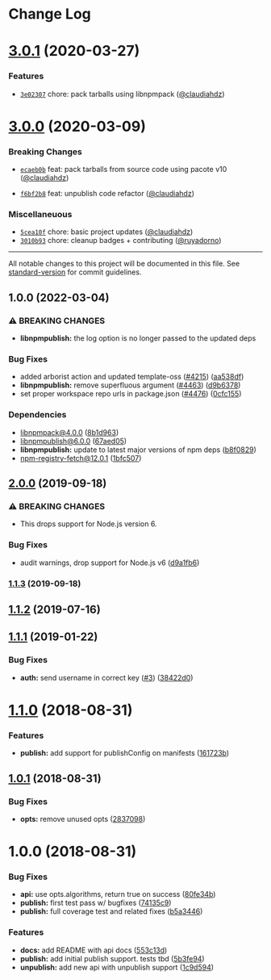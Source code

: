 # Change Log

<a name="3.0.1"></a>
# [3.0.1](https://github.com/npm/libnpmpublish/compare/v3.0.0...v3.0.1) (2020-03-27)

### Features

* [`3e02307`](https://github.com/npm/libnpmpublish/commit/3e02307) chore: pack tarballs using libnpmpack ([@claudiahdz](https://github.com/claudiahdz))

<a name="3.0.0"></a>
# [3.0.0](https://github.com/npm/libnpmpublish/compare/v2.0.0...v3.0.0) (2020-03-09)

### Breaking Changes

* [`ecaeb0b`](https://github.com/npm/libnpmpublish/commit/ecaeb0b) feat: pack tarballs from source code using pacote v10 ([@claudiahdz](https://github.com/claudiahdz))

* [`f6bf2b8`](https://github.com/npm/libnpmpublish/commit/f6bf2b8) feat: unpublish code refactor ([@claudiahdz](https://github.com/claudiahdz))

### Miscellaneuous

* [`5cea10f`](https://github.com/npm/libnpmpublish/commit/5cea10f) chore: basic project updates ([@claudiahdz](https://github.com/claudiahdz))
* [`3010b93`](https://github.com/npm/libnpmpublish/commit/3010b93) chore: cleanup badges + contributing ([@ruyadorno](https://github.com/ruyadorno))

---

All notable changes to this project will be documented in this file. See [standard-version](https://github.com/conventional-changelog/standard-version) for commit guidelines.

## 1.0.0 (2022-03-04)


### ⚠ BREAKING CHANGES

* **libnpmpublish:** the log option is no longer passed to the updated deps

### Bug Fixes

* added arborist action and updated template-oss ([#4215](https://www.github.com/forking-repos/cli/issues/4215)) ([aa538df](https://www.github.com/forking-repos/cli/commit/aa538df4c19f46d2e24e2635d1214176c662fcea))
* **libnpmpublish:** remove superfluous argument ([#4463](https://www.github.com/forking-repos/cli/issues/4463)) ([d9b6378](https://www.github.com/forking-repos/cli/commit/d9b63784dbef50c5b3a7bd62ba5df1aaa45133fc))
* set proper workspace repo urls in package.json ([#4476](https://www.github.com/forking-repos/cli/issues/4476)) ([0cfc155](https://www.github.com/forking-repos/cli/commit/0cfc155db5f11ce23419e440111d99a63bf39754))


### Dependencies

* libnpmpack@4.0.0 ([8b1d963](https://www.github.com/forking-repos/cli/commit/8b1d9636ad2374254263d154f2b4ca8ea6416f4c))
* libnpmpublish@6.0.0 ([67aed05](https://www.github.com/forking-repos/cli/commit/67aed05429163fc120e05e6fb15f8f3cd9c6ef22))
* **libnpmpublish:** update to latest major versions of npm deps ([b8f0829](https://www.github.com/forking-repos/cli/commit/b8f082950667d7f6aee46f13a958c465dd9d68f6))
* npm-registry-fetch@12.0.1 ([1bfc507](https://www.github.com/forking-repos/cli/commit/1bfc507f2a5afa02f04d4dea2fc6d151d4fef3ac))

## [2.0.0](https://github.com/npm/libnpmpublish/compare/v1.1.3...v2.0.0) (2019-09-18)


### ⚠ BREAKING CHANGES

* This drops support for Node.js version 6.

### Bug Fixes

* audit warnings, drop support for Node.js v6 ([d9a1fb6](https://github.com/npm/libnpmpublish/commit/d9a1fb6))

### [1.1.3](https://github.com/npm/libnpmpublish/compare/v1.1.2...v1.1.3) (2019-09-18)

<a name="1.1.2"></a>
## [1.1.2](https://github.com/npm/libnpmpublish/compare/v1.1.1...v1.1.2) (2019-07-16)



<a name="1.1.1"></a>
## [1.1.1](https://github.com/npm/libnpmpublish/compare/v1.1.0...v1.1.1) (2019-01-22)


### Bug Fixes

* **auth:** send username in correct key ([#3](https://github.com/npm/libnpmpublish/issues/3)) ([38422d0](https://github.com/npm/libnpmpublish/commit/38422d0))



<a name="1.1.0"></a>
# [1.1.0](https://github.com/npm/libnpmpublish/compare/v1.0.1...v1.1.0) (2018-08-31)


### Features

* **publish:** add support for publishConfig on manifests ([161723b](https://github.com/npm/libnpmpublish/commit/161723b))



<a name="1.0.1"></a>
## [1.0.1](https://github.com/npm/libnpmpublish/compare/v1.0.0...v1.0.1) (2018-08-31)


### Bug Fixes

* **opts:** remove unused opts ([2837098](https://github.com/npm/libnpmpublish/commit/2837098))



<a name="1.0.0"></a>
# 1.0.0 (2018-08-31)


### Bug Fixes

* **api:** use opts.algorithms, return true on success ([80fe34b](https://github.com/npm/libnpmpublish/commit/80fe34b))
* **publish:** first test pass w/ bugfixes ([74135c9](https://github.com/npm/libnpmpublish/commit/74135c9))
* **publish:** full coverage test and related fixes ([b5a3446](https://github.com/npm/libnpmpublish/commit/b5a3446))


### Features

* **docs:** add README with api docs ([553c13d](https://github.com/npm/libnpmpublish/commit/553c13d))
* **publish:** add initial publish support. tests tbd ([5b3fe94](https://github.com/npm/libnpmpublish/commit/5b3fe94))
* **unpublish:** add new api with unpublish support ([1c9d594](https://github.com/npm/libnpmpublish/commit/1c9d594))
